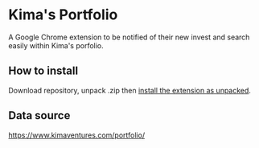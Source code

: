 # Kima's Portfolio
A Google Chrome extension to be notified of their new invest and search easily within Kima's porfolio.

## How to install
Download repository, unpack .zip then [install the extension as unpacked](https://stackoverflow.com/a/24577660).

## Data source
https://www.kimaventures.com/portfolio/
